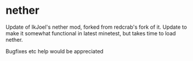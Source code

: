 # nether
Update of IkJoel's nether mod, forked from redcrab's fork of it. Update to make it somewhat functional in latest minetest, but takes time to load nether.

Bugfixes etc help would be appreciated
